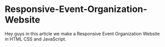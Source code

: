 # Responsive-Event-Organization-Website
Hey guys in this article we make a Responsive Event Organization Website in HTML CSS and JavaScript.
